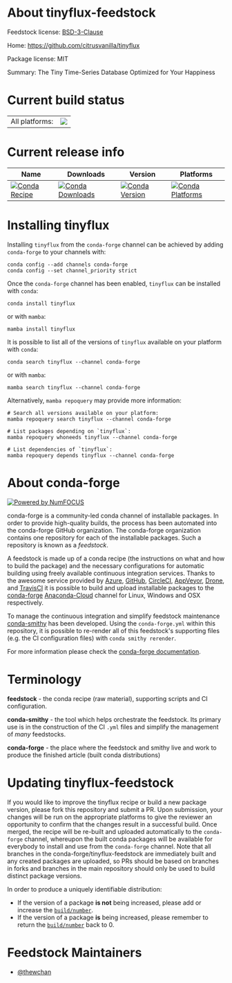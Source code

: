 About tinyflux-feedstock
========================

Feedstock license: [BSD-3-Clause](https://github.com/conda-forge/tinyflux-feedstock/blob/main/LICENSE.txt)

Home: https://github.com/citrusvanilla/tinyflux

Package license: MIT

Summary: The Tiny Time-Series Database Optimized for Your Happiness

Current build status
====================


<table><tr><td>All platforms:</td>
    <td>
      <a href="https://dev.azure.com/conda-forge/feedstock-builds/_build/latest?definitionId=16797&branchName=main">
        <img src="https://dev.azure.com/conda-forge/feedstock-builds/_apis/build/status/tinyflux-feedstock?branchName=main">
      </a>
    </td>
  </tr>
</table>

Current release info
====================

| Name | Downloads | Version | Platforms |
| --- | --- | --- | --- |
| [![Conda Recipe](https://img.shields.io/badge/recipe-tinyflux-green.svg)](https://anaconda.org/conda-forge/tinyflux) | [![Conda Downloads](https://img.shields.io/conda/dn/conda-forge/tinyflux.svg)](https://anaconda.org/conda-forge/tinyflux) | [![Conda Version](https://img.shields.io/conda/vn/conda-forge/tinyflux.svg)](https://anaconda.org/conda-forge/tinyflux) | [![Conda Platforms](https://img.shields.io/conda/pn/conda-forge/tinyflux.svg)](https://anaconda.org/conda-forge/tinyflux) |

Installing tinyflux
===================

Installing `tinyflux` from the `conda-forge` channel can be achieved by adding `conda-forge` to your channels with:

```
conda config --add channels conda-forge
conda config --set channel_priority strict
```

Once the `conda-forge` channel has been enabled, `tinyflux` can be installed with `conda`:

```
conda install tinyflux
```

or with `mamba`:

```
mamba install tinyflux
```

It is possible to list all of the versions of `tinyflux` available on your platform with `conda`:

```
conda search tinyflux --channel conda-forge
```

or with `mamba`:

```
mamba search tinyflux --channel conda-forge
```

Alternatively, `mamba repoquery` may provide more information:

```
# Search all versions available on your platform:
mamba repoquery search tinyflux --channel conda-forge

# List packages depending on `tinyflux`:
mamba repoquery whoneeds tinyflux --channel conda-forge

# List dependencies of `tinyflux`:
mamba repoquery depends tinyflux --channel conda-forge
```


About conda-forge
=================

[![Powered by
NumFOCUS](https://img.shields.io/badge/powered%20by-NumFOCUS-orange.svg?style=flat&colorA=E1523D&colorB=007D8A)](https://numfocus.org)

conda-forge is a community-led conda channel of installable packages.
In order to provide high-quality builds, the process has been automated into the
conda-forge GitHub organization. The conda-forge organization contains one repository
for each of the installable packages. Such a repository is known as a *feedstock*.

A feedstock is made up of a conda recipe (the instructions on what and how to build
the package) and the necessary configurations for automatic building using freely
available continuous integration services. Thanks to the awesome service provided by
[Azure](https://azure.microsoft.com/en-us/services/devops/), [GitHub](https://github.com/),
[CircleCI](https://circleci.com/), [AppVeyor](https://www.appveyor.com/),
[Drone](https://cloud.drone.io/welcome), and [TravisCI](https://travis-ci.com/)
it is possible to build and upload installable packages to the
[conda-forge](https://anaconda.org/conda-forge) [Anaconda-Cloud](https://anaconda.org/)
channel for Linux, Windows and OSX respectively.

To manage the continuous integration and simplify feedstock maintenance
[conda-smithy](https://github.com/conda-forge/conda-smithy) has been developed.
Using the ``conda-forge.yml`` within this repository, it is possible to re-render all of
this feedstock's supporting files (e.g. the CI configuration files) with ``conda smithy rerender``.

For more information please check the [conda-forge documentation](https://conda-forge.org/docs/).

Terminology
===========

**feedstock** - the conda recipe (raw material), supporting scripts and CI configuration.

**conda-smithy** - the tool which helps orchestrate the feedstock.
                   Its primary use is in the construction of the CI ``.yml`` files
                   and simplify the management of *many* feedstocks.

**conda-forge** - the place where the feedstock and smithy live and work to
                  produce the finished article (built conda distributions)


Updating tinyflux-feedstock
===========================

If you would like to improve the tinyflux recipe or build a new
package version, please fork this repository and submit a PR. Upon submission,
your changes will be run on the appropriate platforms to give the reviewer an
opportunity to confirm that the changes result in a successful build. Once
merged, the recipe will be re-built and uploaded automatically to the
`conda-forge` channel, whereupon the built conda packages will be available for
everybody to install and use from the `conda-forge` channel.
Note that all branches in the conda-forge/tinyflux-feedstock are
immediately built and any created packages are uploaded, so PRs should be based
on branches in forks and branches in the main repository should only be used to
build distinct package versions.

In order to produce a uniquely identifiable distribution:
 * If the version of a package **is not** being increased, please add or increase
   the [``build/number``](https://docs.conda.io/projects/conda-build/en/latest/resources/define-metadata.html#build-number-and-string).
 * If the version of a package **is** being increased, please remember to return
   the [``build/number``](https://docs.conda.io/projects/conda-build/en/latest/resources/define-metadata.html#build-number-and-string)
   back to 0.

Feedstock Maintainers
=====================

* [@thewchan](https://github.com/thewchan/)

